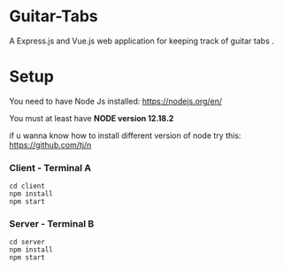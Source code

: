 # Guitar-Tabs
A Express.js and Vue.js web application for keeping track of guitar tabs .

# Setup

You need to have Node Js installed: https://nodejs.org/en/

You must at least have **NODE version 12.18.2**

if u wanna know how to install different version of node try this: https://github.com/tj/n


### Client - Terminal A
```
cd client
npm install
npm start
```

### Server - Terminal B
```
cd server
npm install
npm start
```
